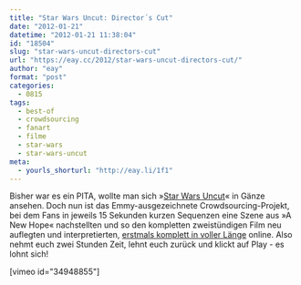 ```yaml
---
title: "Star Wars Uncut: Director´s Cut"
date: "2012-01-21"
datetime: "2012-01-21 11:38:04"
id: "18504"
slug: "star-wars-uncut-directors-cut"
url: "https://eay.cc/2012/star-wars-uncut-directors-cut/"
author: "eay"
format: "post"
categories:
  - 0815
tags:
  - best-of
  - crowdsourcing
  - fanart
  - filme
  - star-wars
  - star-wars-uncut
meta:
  - yourls_shorturl: "http://eay.li/1f1"
---
```


Bisher war es ein PITA, wollte man sich »[Star Wars Uncut](http://www.starwarsuncut.com/)« in Gänze ansehen. Doch nun ist das Emmy-ausgezeichnete Crowdsourcing-Projekt, bei dem Fans in jeweils 15 Sekunden kurzen Sequenzen eine Szene aus »A New Hope« nachstellten und so den kompletten zweistündigen Film neu auflegten und interpretierten, [erstmals komplett in voller Länge](http://starwarsuncut.tumblr.com/post/16173021139/star-wars-uncut-directors-cut) online. Also nehmt euch zwei Stunden Zeit, lehnt euch zurück und klickt auf Play - es lohnt sich!

\[vimeo id="34948855"\]
